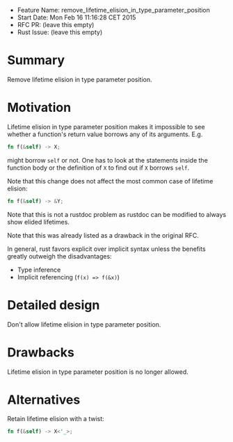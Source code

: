 - Feature Name: remove_lifetime_elision_in_type_parameter_position
- Start Date: Mon Feb 16 11:16:28 CET 2015
- RFC PR: (leave this empty)
- Rust Issue: (leave this empty)

# Summary

Remove lifetime elision in type parameter position.

# Motivation

Lifetime elision in type parameter position makes it impossible to see whether a
function's return value borrows any of its arguments. E.g.
```rust
fn f(&self) -> X;
```
might borrow `self` or not. One has to look at the statements inside the
function body or the definition of `X` to find out if `X` borrows `self`.

Note that this change does not affect the most common case of lifetime elision:
```rust
fn f(&self) -> &Y;
```

Note that this is not a rustdoc problem as rustdoc can be modified to always
show elided lifetimes.

Note that this was already listed as a drawback in the original RFC.

In general, rust favors explicit over implicit syntax unless the benefits
greatly outweigh the disadvantages:

- Type inference
- Implicit referencing (`f(x) => f(&x)`)

# Detailed design

Don't allow lifetime elision in type parameter position.

# Drawbacks

Lifetime elision in type parameter position is no longer allowed.

# Alternatives

Retain lifetime elision with a twist:
```rust
fn f(&self) -> X<'_>;
```
